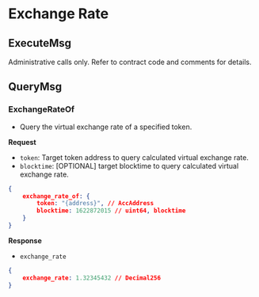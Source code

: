 # Exchange Rate

## ExecuteMsg

Administrative calls only. Refer to contract code and comments for details. 

## QueryMsg

### ExchangeRateOf

- Query the virtual exchange rate of a specified token.

**Request**

- `token`: Target token address to query calculated virtual exchange rate.
- `blocktime`: [OPTIONAL] target blocktime to query calculated virtual exchange rate.

```json
{
	exchange_rate_of: {
		token: "{address}", // AccAddress
		blocktime: 1622872015 // uint64, blocktime
	}
}
```

**Response**

- `exchange_rate`

```json
{
	exchange_rate: 1.32345432 // Decimal256
}
```